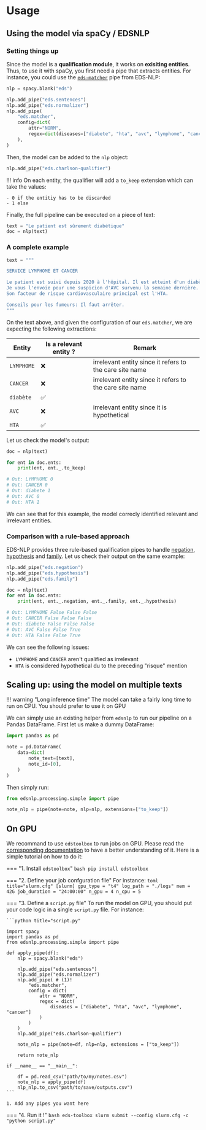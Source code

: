 # Usage

## Using the model via spaCy / EDSNLP

### Setting things up

Since the model is a **qualification module**, it works on **exisiting entities**.  Thus, to use it with spaCy, you first need a pipe that extracts entities. For instance, you could use the [`eds-matcher`](https://aphp.github.io/edsnlp/latest/pipelines/core/matcher/) pipe from EDS-NLP:

```python
nlp = spacy.blank("eds")

nlp.add_pipe("eds.sentences")
nlp.add_pipe("eds.normalizer")
nlp.add_pipe(
    "eds.matcher",
    config=dict(
        attr="NORM",
        regex=dict(diseases=["diabete", "hta", "avc", "lymphome", "cancer"]),
    ),
)
```

Then, the model can be added to the `nlp` object:

```python
nlp.add_pipe("eds.charlson-qualifier")
```

!!! info
    On each entity, the qualifier will add a `to_keep` extension which can take the values:

    - 0 if the entitiy has to be discarded
    - 1 else

Finally, the full pipeline can be executed on a piece of text:

```python
text = "Le patient est sûrement diabétique"
doc = nlp(text)
```

### A complete example

```python
text = """

SERVICE LYMPHOME ET CANCER

Le patient est suivi depuis 2020 à l'hôpital. Il est atteint d'un diabète de type II.
Je vous l'envoie pour une suspicion d'AVC survenu la semaine dernière.
Son facteur de risque cardiovasculaire principal est l'HTA.

Conseils pour les fumeurs: Il faut arrêter.
"""
```

On the text above, and given the configuration of our `eds.matcher`, we are expecting the following extractions:

| Entity     | Is a relevant entity ? | Remark                                                  |
| ---------- | ---------------------- | ------------------------------------------------------- |
| `LYMPHOME` | ❌                      | irrelevant entity since it refers to the care site name |
| `CANCER`   | ❌                      | irrelevant entity since it refers to the care site name |
| `diabète`  | ✅                      |                                                         |
| `AVC`      | ❌                      | irrelevant entity since it is hypothetical              |
| `HTA`      | ✅                      |                                                         |


Let us check the model's output:

```python
doc = nlp(text)

for ent in doc.ents:
    print(ent, ent._.to_keep)

# Out: LYMPHOME 0
# Out: CANCER 0
# Out: diabete 1
# Out: AVC 0
# Out: HTA 1
```

We can see that for this example, the model correcly identified relevant and irrelevant entities.

### Comparison with a rule-based approach

EDS-NLP provides three rule-based qualification pipes to handle [negation](https://aphp.github.io/edsnlp/latest/pipelines/qualifiers/negation/), [hypothesis](https://aphp.github.io/edsnlp/latest/pipelines/qualifiers/hypothesis/) and [family](https://aphp.github.io/edsnlp/latest/pipelines/qualifiers/family/). Let us check their output on the same example:

```python
nlp.add_pipe("eds.negation")
nlp.add_pipe("eds.hypothesis")
nlp.add_pipe("eds.family")

doc = nlp(text)
for ent in doc.ents:
    print(ent, ent._.negation, ent._.family, ent._.hypothesis)

# Out: LYMPHOME False False False
# Out: CANCER False False False
# Out: diabete False False False
# Out: AVC False False True
# Out: HTA False False True
```


We can see the following issues:

- `LYMPHOME` and `CANCER` aren't qualified as irrelevant
- `HTA` is considered hypothetical du to the preceding "risque" mention

## Scaling up: using the model on multiple texts

!!! warning "Long inference time"
    The model can take a fairly long time to run on CPU. You should prefer to use it on GPU

We can simply use an existing helper from `edsnlp` to run our pipeline on a Pandas DataFrame.
First let us make a dummy DataFrame:

```python
import pandas as pd

note = pd.DataFrame(
    data=dict(
        note_text=[text],
        note_id=[0],
    )
)
```

Then simply run:

```python
from edsnlp.processing.simple import pipe

note_nlp = pipe(note=note, nlp=nlp, extensions=["to_keep"])
```

## On GPU

We recommand to use `edstoolbox` to run jobs on GPU. Please read the [corresponding documentation](https://datasciencetools-pages.eds.aphp.fr/edstoolbox/cli/slurm/) to have a better understanding of it. Here is a simple tutorial on how to do it:

=== "1. Install `edstoolbox`"
    ```bash
    pip install edstoolbox
    ```

=== "2. Define your job confguration file"
    For instance:
    ```toml title="slurm.cfg"
    [slurm]
    gpu_type = "t4"
    log_path = "./logs"
    mem = 42G
    job_duration = "24:00:00"
    n_gpu = 4
    n_cpu = 5
    ```

=== "3. Define a `script.py` file"
    To run the model on GPU, you should put your code logic in a single `script.py` file. For instance:

    ```python title="script.py"

    import spacy
    import pandas as pd
    from edsnlp.processing.simple import pipe

    def apply_pipe(df):
        nlp = spacy.blank("eds")

        nlp.add_pipe("eds.sentences")
        nlp.add_pipe("eds.normalizer")
        nlp.add_pipe( # (1)!
            "eds.matcher",
            config = dict(
                attr = "NORM",
                regex = dict(
                    diseases = ["diabete", "hta", "avc", "lymphome", "cancer"]
                )
            )
        )
        nlp.add_pipe("eds.charlson-qualifier")

        note_nlp = pipe(note=df, nlp=nlp, extensions = ["to_keep"])

        return note_nlp

    if __name__ == "__main__":

        df = pd.read_csv("path/to/my/notes.csv")
        note_nlp = apply_pipe(df)
        nlp_nlp.to_csv("path/to/save/outputs.csv")
    ```

    1. Add any pipes you want here

=== "4. Run it !"
    ```bash
    eds-toolbox slurm submit --config slurm.cfg -c "python script.py"
    ```
